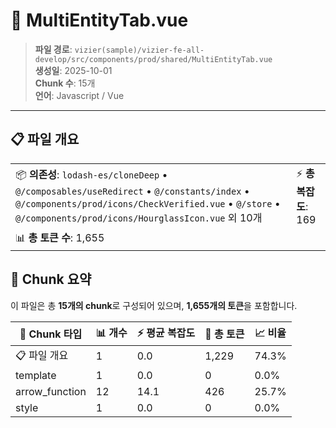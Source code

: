 # 📄 MultiEntityTab.vue

> **파일 경로**: `vizier(sample)/vizier-fe-all-develop/src/components/prod/shared/MultiEntityTab.vue`  
> **생성일**: 2025-10-01  
> **Chunk 수**: 15개  
> **언어**: Javascript / Vue
---





## 📋 파일 개요

| | |
|--|--|
| 📦 **의존성**: `lodash-es/cloneDeep` • `@/composables/useRedirect` • `@/constants/index` • `@/components/prod/icons/CheckVerified.vue` • `@/store` • `@/components/prod/icons/HourglassIcon.vue` 외 10개 | ⚡ **총 복잡도**: 169 |
| 📊 **총 토큰 수**: 1,655 |  |






## 🧩 Chunk 요약

이 파일은 총 **15개의 chunk**로 구성되어 있으며, **1,655개의 토큰**을 포함합니다.

| 🧩 Chunk 타입 | 📊 개수 | ⚡ 평균 복잡도 | 📝 총 토큰 | 📈 비율 |
|---------------|--------|-------------|----------|--------|
| 📋 파일 개요 | 1 | 0.0 | 1,229 | 74.3% |
| template | 1 | 0.0 | 0 | 0.0% |
| arrow_function | 12 | 14.1 | 426 | 25.7% |
| style | 1 | 0.0 | 0 | 0.0% |

